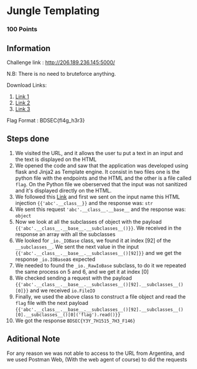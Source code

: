 # Jungle Templating 
### 100 Points

## Information


Challenge link : http://206.189.236.145:5000/

N.B: There is no need to bruteforce anything.

Download Links:
 1. <a href="https://drive.google.com/drive/folders/1MMs6CiIiBnEYUCaJyMGQqijCeW4oVdZj?usp=sharing">Link 1 </a>
 2. <a href="https://drive.google.com/drive/folders/1XhmpIClPijz5P4z81gNxjyyCHNS1sAk5?usp=sharing">Link 2 </a>
 3. <a href="https://drive.google.com/drive/folders/1br7Y_fZHuuqXZAlVMh_lg-qM1TEVeG60?usp=sharing">Link 3 </a>

Flag Format : BDSEC{fl4g_h3r3}


## Steps done

 1. We visited the URL, and it allows the user tu put a text in an input and the text is displayed on the HTML
 2. We opened the code and saw that the application was developed using flask and Jinja2 as Template engine. It consist in two files one is the python file with the endpoints and the HTML and the other is a file called `flag`. On the Python file we oberserved that the input was not sanitized and it's displayed directly on the HTML.
 3. We followed this <a href="https://kleiber.me/blog/2021/10/31/python-flask-jinja2-ssti-example/">Link</a> and first we sent on the input name this HTML injection `{{'abc'.__class__}}` and the response was: `str`
 4. We sent this request `'abc'.__class__.__base__` and the response was: `object`
 5. Now we look at all the subclasses of object with the payload `{{'abc'.__class__.__base__.__subclasses__()}}`. We received in the response an array with all the subclasses
 6. We looked for `_io._IOBase` class, we found it at index [92] of the `__subclasses__`. We sent the next value in the input `{{'abc'.__class__.__base__.__subclasses__()[92]}}` and we get the response `_io.IOBase`as expected
 7. We needed to found the `_io._RawIoBase` subclass, to do it we repeated the same process on 5 and 6, and we get it at index [0]
 8. We checked sending a request with the payload ``{{'abc'.__class__.__base__.__subclasses__()[92].__subclasses__()[0]}}`` and we received `io.FileIO`
 9. Finally, we used the above class to construct a file object and read the `flag` file with the next payload `{{'abc'.__class__.__base__.__subclasses__()[92].__subclasses__()[0].__subclasses__()[0]('flag').read()}}`
 10. We got the response `BDSEC{Y3Y_7H1515_7H3_F146}`

 ## Aditional Note

For any reason we was not able to access to the URL from Argentina, and we used Postman Web, (With the web agent of course) to did the requests